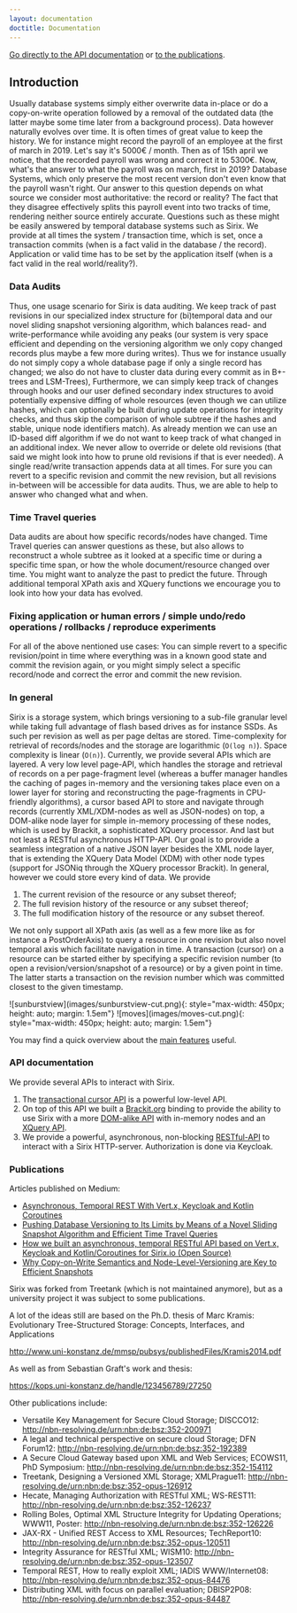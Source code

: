 ```yaml
---
layout: documentation
doctitle: Documentation
---
```


[Go directly to the API documentation](#api-documentation) or [to the publications](#publications).

## Introduction
Usually database systems simply either overwrite data in-place or do a copy-on-write operation followed by a removal of the outdated data (the latter maybe some time later from a background process). Data however naturally evolves over time. It is often times of great value to keep the history. We for instance might record the payroll of an employee at the first of march in 2019. Let's say it's 5000€ / month. Then as of 15th april we notice, that the recorded payroll was wrong and correct it to 5300€. Now, what's the answer to what the payroll was on march, first in 2019? Database Systems, which only preserve the most recent version don't even know that the payroll wasn't right. Our answer to this question depends on what source we consider most authoritative: the record or reality? The fact that they disagree effectively splits this payroll event into two tracks of time, rendering neither source entirely accurate. Questions such as these might be easily answered by temporal database systems such as Sirix. We provide at all times the system / transaction time, which is set, once a transaction commits (when is a fact valid in the database / the record). Application or valid time has to be set by the application itself (when is a fact valid in the real world/reality?).

### Data Audits
Thus, one usage scenario for Sirix is data auditing. We keep track of past revisions in our specialized index structure for (bi)temporal data and our novel sliding snapshot versioning algorithm, which balances read- and write-performance while avoiding any peaks (our system is very space efficient and depending on the versioning algorithm we only copy changed records plus maybe  a few more during writes). Thus we for instance usually do not simply copy a whole database page if only a single record has changed; we also do not have to cluster data during every commit as in B+-trees and LSM-Trees), Furthermore, we can simply keep track of changes through hooks and our user defined secondary index structures to avoid potentially expensive diffing of whole resources (even though we can utilize hashes, which can optionally be built during update operations for integrity checks, and thus skip the comparison of whole subtree if the hashes and stable, unique node identifiers match). As already mention we can use an ID-based diff algorithm if we do not want to keep track of what changed in an additional index. We never allow to override or delete old revisions (that said we might look into how to prune old revisions if that is ever needed). A single read/write transaction appends data at all times. For sure you can revert to a specific revision and commit the new revision, but all revisions in-between will be accessible for data audits. Thus, we are able to help to answer who changed what and when.

### Time Travel queries
Data audits are about how specific records/nodes have changed. Time Travel queries can answer questions as these, but also allows to reconstruct a whole subtree as it looked at a specific time or during a specific time span, or how the whole document/resource changed over time. You might want to analyze the past to predict the future. Through additional temporal XPath axis and XQuery functions we encourage you to look into how your data has evolved.

### Fixing application or human errors / simple undo/redo operations / rollbacks / reproduce experiments
For all of the above nentioned use cases: You can simple revert to a specific revision/point in time where everything was in a known good state and commit the revision again, or you might simply select a specific record/node and correct the error and commit the new revision.

### In general
Sirix is a storage system, which brings versioning to a sub-file granular level while taking full advantage of flash based drives as for instance SSDs. As such per revision as well as per page deltas are stored. Time-complexity for retrieval of records/nodes and the storage are logarithmic (`O(log n)`). Space complexity is linear (`O(n)`). Currently, we provide several APIs which are layered. A very low level page-API, which handles the storage and retrieval of records on a per page-fragment level (whereas a buffer manager handles the caching of pages in-memory and the versioning takes place even on a lower layer for storing and reconstructing the page-fragments in CPU-friendly algorithms), a cursor based API to store and navigate through records (currently XML/XDM-nodes as well as JSON-nodes) on top, a DOM-alike node layer for simple in-memory processing of these nodes, which is used by Brackit, a sophisticated XQuery processor. And last but not least a RESTful asynchronous HTTP-API. Our goal is to provide a seamless integration of a native JSON layer besides the XML node layer, that is extending the XQuery Data Model (XDM) with other node types (support for JSONiq through the XQuery processor Brackit). In general, however we could store every kind of data. We provide

1. The current revision of the resource or any subset thereof;
2. The full revision history of the resource or any subset thereof;
3. The full modification history of the resource or any subset thereof.

We not only support all XPath axis (as well as a few more like as for instance a PostOrderAxis) to query a resource in one revision but also novel temporal axis which facilitate navigation in time. A transaction (cursor) on a resource can be started either by specifying a specific revision number (to open a revision/version/snapshot of a resource) or by a given point in time. The latter starts a transaction on the revision number which was committed closest to the given timestamp.

<div class="img_container">
![sunburstview](images/sunburstview-cut.png){: style="max-width: 450px; height: auto; margin: 1.5em"} ![moves](images/moves-cut.png){: style="max-width: 450px; height: auto; margin: 1.5em"}
</div>

You may find a quick overview about the [main features](/features.html) useful.

### API documentation
We provide several APIs to interact with Sirix.

1. The [transactional cursor API](/transactional-cursor-api.html) is a powerful low-level API.
2. On top of this API we built a [Brackit.org](http://brackit.org) binding to provide the ability to use Sirix with a more [DOM-alike API](/dom-alike-api.html) with in-memory nodes and an [XQuery API](/xquery-api.html).
3. We provide a powerful, asynchronous, non-blocking [RESTful-API](/rest-api.html) to interact with a Sirix HTTP-server. Authorization is done via Keycloak.

### Publications
Articles published on Medium: 
- [Asynchronous, Temporal  REST With Vert.x, Keycloak and Kotlin Coroutines](https://hackernoon.com/asynchronous-temporal-rest-with-vert-x-keycloak-and-kotlin-coroutines-217b25756314?source=friends_link&sk=5eabb36b2984cf61a2dff3f9fe45addc)
- [Pushing Database Versioning to Its Limits by Means of a Novel Sliding Snapshot Algorithm and Efficient Time Travel Queries](https://medium.com/sirixdb-sirix-io-how-we-built-a-novel-temporal/why-and-how-we-built-a-temporal-database-system-called-sirixdb-open-source-from-scratch-a7446f56f201)
- [How we built an asynchronous, temporal RESTful API based on Vert.x, Keycloak and Kotlin/Coroutines for Sirix.io (Open Source)](https://medium.com/sirixdb-sirix-io-how-we-built-a-novel-temporal/how-we-built-an-asynchronous-temporal-restful-api-based-on-vert-x-4570f681a3)
- [Why Copy-on-Write Semantics and Node-Level-Versioning are Key to Efficient Snapshots](https://hackernoon.com/sirix-io-why-copy-on-write-semantics-and-node-level-versioning-are-key-to-efficient-snapshots-754ba834d3bb)

Sirix was forked from Treetank (which is not maintained anymore), but as a university project it was subject to some publications.

A lot of the ideas still are based on the Ph.D. thesis of Marc Kramis: Evolutionary Tree-Structured Storage: Concepts, Interfaces, and Applications

http://www.uni-konstanz.de/mmsp/pubsys/publishedFiles/Kramis2014.pdf

As well as from Sebastian Graft's work and thesis:

https://kops.uni-konstanz.de/handle/123456789/27250

Other publications include:

- Versatile Key Management for Secure Cloud Storage; DISCCO12: http://nbn-resolving.de/urn:nbn:de:bsz:352-200971
- A legal and technical perspective on secure cloud Storage; DFN Forum12: http://nbn-resolving.de/urn:nbn:de:bsz:352-192389
- A Secure Cloud Gateway based upon XML and Web Services; ECOWS11, PhD Symposium: http://nbn-resolving.de/urn:nbn:de:bsz:352-154112
- Treetank, Designing a Versioned XML Storage; XMLPrague11: http://nbn-resolving.de/urn:nbn:de:bsz:352-opus-126912
- Hecate, Managing Authorization with RESTful XML; WS-REST11: http://nbn-resolving.de/urn:nbn:de:bsz:352-126237
- Rolling Boles, Optimal XML Structure Integrity for Updating Operations; WWW11, Poster: http://nbn-resolving.de/urn:nbn:de:bsz:352-126226
- JAX-RX - Unified REST Access to XML Resources; TechReport10: http://nbn-resolving.de/urn:nbn:de:bsz:352-opus-120511
- Integrity Assurance for RESTful XML; WISM10: http://nbn-resolving.de/urn:nbn:de:bsz:352-opus-123507
- Temporal REST, How to really exploit XML; IADIS WWW/Internet08: http://nbn-resolving.de/urn:nbn:de:bsz:352-opus-84476
- Distributing XML with focus on parallel evaluation; DBISP2P08: http://nbn-resolving.de/urn:nbn:de:bsz:352-opus-84487
